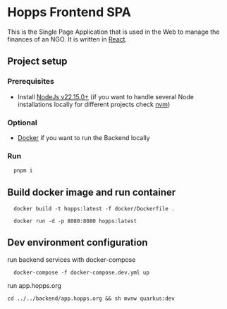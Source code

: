 # Hopps Frontend SPA

This is the Single Page Application that is used in the Web to manage the finances of an NGO. 
It is written in [React](https://react.dev/). 

## Project setup

### Prerequisites
- Install [NodeJs v22.15.0+](https://nodejs.org/en) (if you want to handle several Node installations locally for different projects check [nvm](https://github.com/nvm-sh/nvm))

### Optional
- [Docker](https://www.docker.com/) if you want to run the Backend locally

### Run

```bash
  pnpm i
```

## Build docker image and run container

```shell
  docker build -t hopps:latest -f docker/Dockerfile .  
```

```shell
  docker run -d -p 8080:8080 hopps:latest
```

## Dev environment configuration

run backend services with docker-compose

```shell
  docker-compose -f docker-compose.dev.yml up
```

run app.hopps.org
```shell
cd ../../backend/app.hopps.org && sh mvnw quarkus:dev
```
